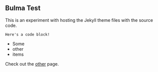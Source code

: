 ## Bulma Test
This is an experiment with hosting the Jekyll theme files with the source code.

    Here's a code block!

* Some
* other
* items

Check out the [other] page.

[other]: other.md
